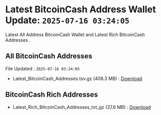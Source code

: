 # Latest BitcoinCash Address Wallet Update: `2025-07-16 03:24:05`

Latest All Address BitcoinCash Wallet and Latest Rich BitcoinCash Addresses .

## All BitcoinCash Addresses

File Updated : `2025-07-16 03:24:05`

- Latest_BitcoinCash_Addresses.tsv.gz (408.3 MB) : [Download](https://github.com/Pymmdrza/Rich-Address-Wallet/releases/tag/BitcoinCash)

## BitcoinCash Rich Addresses

- Latest_Rich_BitcoinCash_Addresses_txt_gz (37.6 MB) : [Download](https://github.com/Pymmdrza/Rich-Address-Wallet/releases/tag/BitcoinCash)
